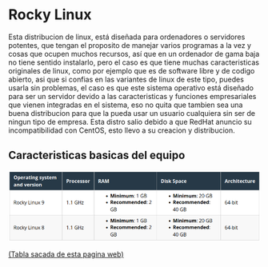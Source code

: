 # Rocky Linux
Esta distribucion de linux, está diseñada para ordenadores o servidores potentes, que tengan el proposito de manejar varios programas a la vez y cosas que ocupen muchos recursos, así que en un ordenador de gama baja no tiene sentido instalarlo, pero el caso es que tiene muchas caracteristicas originales de linux, como por ejemplo que es de software libre y de codigo abierto, asi que si confias en las variantes de linux de este tipo, puedes usarla sin problemas, el caso es que este sistema operativo está diseñado para ser un servidor devido a las caracteristicas y funciones empresariales que vienen integradas en el sistema, eso no quita que tambien sea una buena distribucion para que la pueda usar un usuario cualquiera sin ser de ningun tipo de empresa.
Esta distro salio debido a que RedHat anuncio su incompatibilidad con CentOS, esto llevo a su creacion y distribucion.
## Caracteristicas basicas del equipo
![tabla.png](/img/tabla.png)

[(Tabla sacada de esta pagina web)](https://docs.cpanel.net/installation-guide/system-requirements-rockylinux/)
